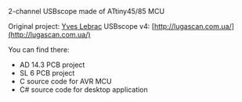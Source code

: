 2-channel USBscope made of ATtiny45/85 MCU

Original project: [Yves Lebrac](http://yveslebrac.blogspot.com/2008/10/cheapest-dual-trace-scope-in-galaxy.html)
USBscope v4: [http://lugascan.com.ua/](http://lugascan.com.ua/)

You can find there:
- AD 14.3 PCB project
- SL 6 PCB project
- C source code for AVR MCU
- C# source code for desktop application